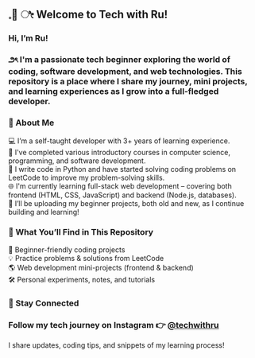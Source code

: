 ## 𓈒🐇 ೀ Welcome to Tech with Ru!
### Hi, I’m Ru!

### ౨ৎ I'm a passionate tech beginner exploring the world of coding, software development, and web technologies. This repository is a place where I share my journey, mini projects, and learning experiences as I grow into a full-fledged developer.

### 🌱 About Me

💻 I’m a self-taught developer with 3+ years of learning experience. <br>
🧠 I've completed various introductory courses in computer science, programming, and software development. <br>
🐍 I write code in Python and have started solving coding problems on LeetCode to improve my problem-solving skills. <br>
🌐 I'm currently learning full-stack web development – covering both frontend (HTML, CSS, JavaScript) and backend (Node.js, databases). <br>
📂 I’ll be uploading my beginner projects, both old and new, as I continue building and learning!

### 🚀 What You’ll Find in This Repository

🧩 Beginner-friendly coding projects <br>
💡 Practice problems & solutions from LeetCode <br>
🌎 Web development mini-projects (frontend & backend) <br>
🛠️ Personal experiments, notes, and tutorials

### 📸 Stay Connected

### Follow my tech journey on Instagram 👉 <a href="https://www.instagram.com/techwithru/">@techwithru</a>

I share updates, coding tips, and snippets of my learning process!

